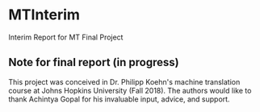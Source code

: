 # MTInterim
Interim Report for MT Final Project

## Note for final report (in progress)
This project was conceived in Dr. Philipp Koehn's machine translation course
at Johns Hopkins University (Fall 2018). The authors would like to thank
Achintya Gopal for his invaluable input, advice, and support.
